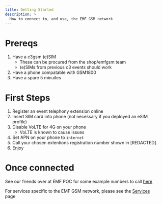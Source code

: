 ```yaml
---
title: Getting Started
description: >
  How to connect to, and use, the EMF GSM network
---
```


# Prereqs

1. Have a c3gsm (e)SIM
    - These can be procured from the shop/emfgsm team
    - (e)SIMs from previous c3 events should work
2. Have a phone compatable with GSM1800
3. Have a spare 5 minuites

# First Steps

1. Register an event telephony extension online 
2. Insert SIM card into phone (not necessary if you deployed an eSIM profile)
3. Disable VoLTE for 4G on your phone
    - VoLTE is known to cause issues
4. Set APN on your phone to `internet`
5. Call your chosen extentions registration number shown in \[REDACTED].
6. Enjoy

# Once connected

See our friends over at EMF POC for some example numbers to call [here]()

For services specific to the EMF GSM network, please see the [Services](/services/) page